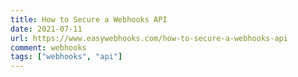 ```yaml
---
title: How to Secure a Webhooks API
date: 2021-07-11
url: https://www.easywebhooks.com/how-to-secure-a-webhooks-api
comment: webhooks
tags: ["webhooks", "api"]
---
```

